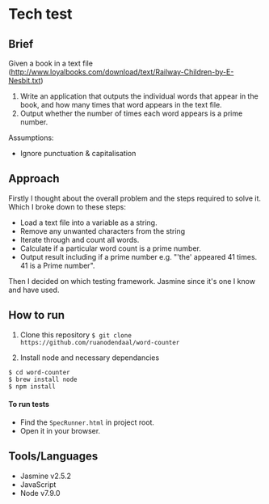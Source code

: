 # Tech test

## Brief
Given a book in a text file (http://www.loyalbooks.com/download/text/Railway-Children-by-E-Nesbit.txt)
1. Write an application that outputs the individual words that appear in the book, and how many times that word appears in the text file.
2. Output whether the number of times each word appears is a prime number.

Assumptions:
- Ignore punctuation & capitalisation

## Approach

Firstly I thought about the overall problem and the steps required to solve it. Which I broke down to these steps:
- Load a text file into a variable as a string.
- Remove any unwanted characters from the string
- Iterate through and count all words.
- Calculate if a particular word count is a prime number.
- Output result including if a prime number e.g. "'the' appeared 41 times. 41 is a Prime number".


Then I decided on which testing framework. Jasmine since it's one I know and have used.

## How to run

1. Clone this repository
`$ git clone https://github.com/ruanodendaal/word-counter`

2. Install node and necessary dependancies 
```
$ cd word-counter
$ brew install node
$ npm install
```



#### To run tests
- Find the `SpecRunner.html` in project root.
- Open it in your browser.

## Tools/Languages

- Jasmine v2.5.2
- JavaScript
- Node v7.9.0
